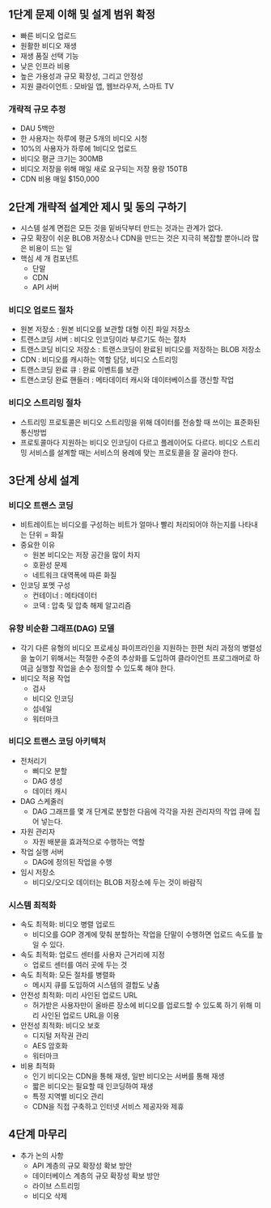 ## 1단계 문제 이해 및 설계 범위 확정
- 빠른 비디오 업로드
- 원활한 비디오 재생
- 재생 품질 선택 기능
- 낮은 인프라 비용
- 높은 가용성과 규모 확장성, 그리고 안정성
- 지원 클라이언트 : 모바일 앱, 웹브라우저, 스마트 TV

### 개략적 규모 추정
- DAU 5백만
- 한 사용자는 하루에 평균 5개의 비디오 시청
- 10%의 사용자가 하루에 1비디오 업로드
- 비디오 평균 크기는 300MB
- 비디오 저장을 위해 매일 새로 요구되는 저장 용량 150TB
- CDN 비용 매일 $150,000

## 2단계 개략적 설계안 제시 및 동의 구하기
- 시스템 설계 면접은 모든 것을 밑바닥부터 만드는 것과는 관계가 없다.
- 규모 확장이 쉬운 BLOB 저장소나 CDN을 만드는 것은 지극히 복잡할 뿐아니라 많은 비용이 드는 일
- 핵심 세 개 컴포넌트
	- 단말
	- CDN
	- API 서버

### 비디오 업로드 절차
- 원본 저장소 : 원본 비디오를 보관할 대형 이진 파일 저장소
- 트랜스코딩 서버 : 비디오 인코딩이라 부르기도 하는 절차
- 트랜스코딩 비디오 저장소 : 트랜스코딩이 완료된 비디오를 저장하는 BLOB 저장소
- CDN : 비디오를 캐시하는 역할 담당, 비디오 스트리밍
- 트랜스코딩 완료 큐 : 완료 이벤트를 보관
- 트랜스코딩 완료 핸들러 : 메타데이터 캐시와 데이터베이스를 갱신할 작업

### 비디오 스트리밍 절차
- 스트리밍 프로토콜은 비디오 스트리밍을 위해 데이터를 전송할 때 쓰이는 표준화된 통신방법
- 프로토콜마다 지원하는 비디오 인코딩이 다르고 플레이어도 다르다. 비디오 스트리밍 서비스를 설계할 때는 서비스의 용례에 맞는 프로토콜을 잘 골라야 한다.

## 3단계 상세 설계
### 비디오 트랜스 코딩
- 비트레이트는 비디오를 구성하는 비트가 얼마나 빨리 처리되어야 하는지를 나타내는 단위 = 화질
- 중요한 이유
	- 원본 비디오는 저장 공간을 많이 차지
	- 호환성 문제
	- 네트워크 대역폭에 따른 화질
- 인코딩 포멧 구성
	- 컨테이너 : 메타데이터
	- 코덱 : 압축 및 압축 해제 알고리즘

### 유향 비순환 그래프(DAG) 모델
- 각기 다른 유형의 비디오 프로세싱 파이프라인을 지원하는 한편 처리 과정의 병렬성을 높이기 위해서는 적절한 수준의 추상화를 도입하여 클라이언트 프로그래머로 하여금 실행할 작업을 손수 정의할 수 있도록 해야 한다.
- 비디오 적용 작업
	- 검사
	- 비디오 인코딩
	- 섬네일
	- 워터마크

### 비디오 트랜스 코딩 아키텍처
- 전처리기
	- 삐디오 분할
	- DAG 생성
	- 데이터 캐시
- DAG 스케줄러
	- DAG 그래프를 몇 개 단계로 분할한 다음에 각각을 자원 관리자의 작업 큐에 집어 넣는다.
- 자원 관리자
	- 자원 배분을 효과적으로 수행하는 역할
- 작업 실행 서버
	- DAG에 정의된 작업을 수행
- 임시 저장소
	- 비디오/오디오 데이터는 BLOB 저장소에 두는 것이 바람직

### 시스템 최적화
- 속도 최적화: 비디오 병렬 업로드
	- 비디오를 GOP 경계에 맞춰 분할하는 작업을 단말이 수행하면 업로드 속도를 높일 수 있다.
- 속도 최적화: 업로드 센터를 사용자 근거리에 지정
	- 업로드 센터를 여러 곳에 두는 것
- 속도 최적화: 모든 절차를 병렬화
	- 메시지 큐를 도입하여 시스템의 결합도 낮춤
- 안전성 최적화: 미리 사인된 업로드 URL
	- 허가받은 사용자만이 올바른 장소에 비디오를 업로드할 수 있도록 하기 위해 미리 사인된 업로드 URL을 이용
- 안전성 최적화: 비디오 보호
	- 디지털 저작권 관리
	- AES 암호화
	- 워터마크
- 비용 최적화
	- 인기 비디오는 CDN을 통해 재생, 일반 비디오는 서버를 통해 재생
	- 짧은 비디오는 필요할 때 인코딩하여 재생
	- 특정 지역별 비디오 관리
	- CDN을 직접 구축하고 인터넷 서비스 제공자와 제휴

## 4단계 마무리
- 추가 논의 사항
	- API 계층의 규모 확장성 확보 방안
	- 데이터베이스 계층의 규모 확장성 확보 방안
	- 라이브 스트리밍
	- 비디오 삭제
